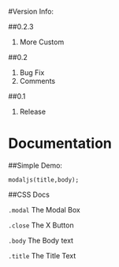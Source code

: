 #Version Info:

##0.2.3

1. More Custom

##0.2

1. Bug Fix
2. Comments

##0.1

1. Release

# Documentation

##Simple Demo:

```
modaljs(title,body);
```

##CSS Docs

```.modal``` The Modal Box

```.close``` The X Button

```.body``` The Body text

```.title``` The Title Text
